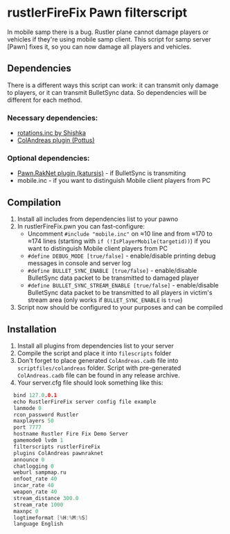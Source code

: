 # rustlerFireFix Pawn filterscript
In mobile samp there is a bug. Rustler plane cannot damage players or vehicles if they're using mobile samp client. This script for samp server [Pawn] fixes it, so you can now damage all players and vehicles. 

## Dependencies
There is a different ways this script can work: it can transmit only damage to players, or it can transmit BulletSync data. So dependencies will be different for each method.
### Necessary dependencies:
- [rotations.inc by Shishka](https://github.com/Shiska/rotations)
- [ColAndreas plugin (Pottus)](https://github.com/Pottus/ColAndreas)
### Optional dependencies:
- [Pawn.RakNet plugin (katursis)](https://github.com/katursis/Pawn.RakNet) - if BulletSync is transmiting
- mobile.inc - if you want to distinguish Mobile client players from PC

## Compilation
1. Install all includes from dependencies list to your pawno
2. In rustlerFireFix.pwn you can fast-configure:
   - Uncomment `#include "mobile.inc"` on ≈10 line and from ≈170 to ≈174 lines (starting with `if (!IsPlayerMobile(targetid))`) if you want to distinguish Mobile client players from PC
   - `#define DEBUG_MODE [true/false]` - enable/disable printing debug messages in console and server log
   - `#define BULLET_SYNC_ENABLE [true/false]` - enable/disable BulletSync data packet to be transmitted to damaged player
   - `#define BULLET_SYNC_STREAM_ENABLE [true/false]` - enable/disable BulletSync data packet to be transmitted to all players in victim's stream area (only works if `BULLET_SYNC_ENABLE` is `true`)
3. Script now should be configured to your purposes and can be compiled

## Installation
1. Install all plugins from dependencies list to your server
2. Compile the script and place it into `filescripts` folder
3. Don't forget to place generated `ColAndreas.cadb` file into `scriptfiles/colandreas` folder. Script with pre-generated `ColAndreas.cadb` file can be found in any release archive.
4. Your server.cfg file should look something like this:
```C++
  bind 127.0.0.1
  echo RustlerFireFix server config file example
  lanmode 0
  rcon_password Rustler
  maxplayers 50
  port 7777
  hostname Rustler Fire Fix Demo Server
  gamemode0 lvdm 1
  filterscripts rustlerFireFix
  plugins ColAndreas pawnraknet
  announce 0
  chatlogging 0
  weburl sampmap.ru
  onfoot_rate 40
  incar_rate 40
  weapon_rate 40
  stream_distance 300.0
  stream_rate 1000
  maxnpc 0
  logtimeformat [%H:%M:%S]
  language English
```

